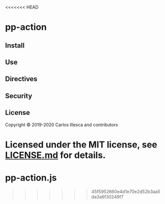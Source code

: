 <<<<<<< HEAD
# pp-action

## Install

## Use

## Directives

## Security

## License

Copyright © 2019-2020 Carlos Illesca and contributors

Licensed under the MIT license, see [LICENSE.md](LICENSE.md) for details.
=======
# pp-action.js
>>>>>>> 45f5952660e4d1e70e2d52b3aa5da3a6f30249f7
